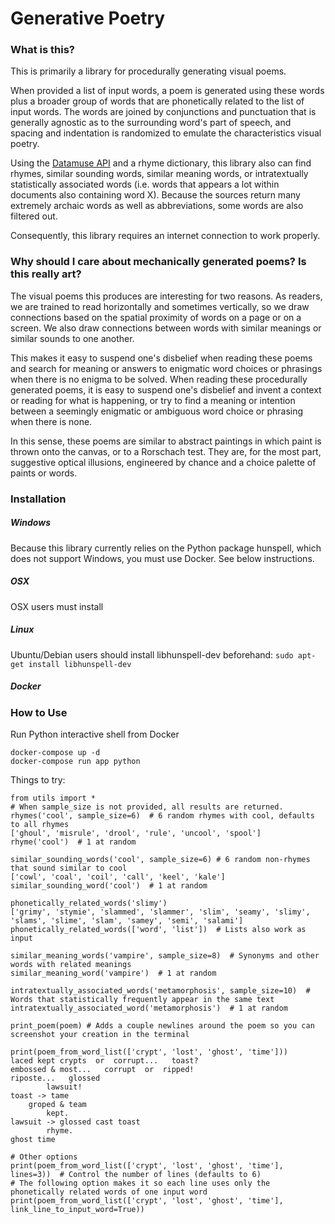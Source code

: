 # Generative Poetry

### What is this? 

This is primarily a library for procedurally generating visual poems. 

When provided a list of input words, a poem is generated using these words plus a broader group of words that are phonetically related to the list of input words. The words are joined by conjunctions and punctuation that is generally agnostic as to the surrounding word's part of speech, and spacing and indentation is randomized to emulate the characteristics visual poetry.

Using the [Datamuse API](https://pypi.org/project/python-datamuse/) and a rhyme dictionary, this library also can find rhymes, similar sounding words, similar meaning words, or intratextually statistically associated words (i.e. words that appears a lot within documents also containing word X). Because the sources return many extremely archaic words as well as abbreviations, some words are also filtered out.

Consequently, this library requires an internet connection to work properly. 

### Why should I care about mechanically generated poems? Is this really art?

The visual poems this produces are interesting for two reasons. As readers, we are trained to read horizontally and sometimes vertically, so we draw connections based on the spatial proximity of words on a page or on a screen. We also draw connections between words with similar meanings or similar sounds to one another. 

This makes it easy to suspend one's disbelief when reading these poems and search for meaning or answers to enigmatic word choices or phrasings when there is no enigma to be solved. 
When reading these procedurally generated poems, it is easy to suspend one's disbelief and invent a context or reading for what is happening, or try to find a meaning or intention between a seemingly enigmatic or ambiguous word choice or phrasing when there is none. 

In this sense, these poems are similar to abstract paintings in which paint is thrown onto the canvas, or to a Rorschach test. They are, for the most part, suggestive optical illusions, engineered by chance and a choice palette of paints or words.

### Installation

##### Windows
Because this library currently relies on the Python package hunspell, which does not support Windows, you must use Docker. See below instructions.

##### OSX

OSX users must install 
##### Linux

Ubuntu/Debian users should install libhunspell-dev beforehand:  `sudo apt-get install libhunspell-dev`

##### Docker



### How to Use
Run Python interactive shell from Docker

```
docker-compose up -d
docker-compose run app python
```

Things to try:
```
from utils import *
# When sample_size is not provided, all results are returned.
rhymes('cool', sample_size=6)  # 6 random rhymes with cool, defaults to all rhymes
['ghoul', 'misrule', 'drool', 'rule', 'uncool', 'spool']
rhyme('cool')  # 1 at random

similar_sounding_words('cool', sample_size=6) # 6 random non-rhymes that sound similar to cool
['cowl', 'coal', 'coil', 'call', 'keel', 'kale']
similar_sounding_word('cool')  # 1 at random

phonetically_related_words('slimy')
['grimy', 'stymie', 'slammed', 'slammer', 'slim', 'seamy', 'slimy', 'slams', 'slime', 'slam', 'samey', 'semi', 'salami']
phonetically_related_words(['word', 'list'])  # Lists also work as input

similar_meaning_words('vampire', sample_size=8)  # Synonyms and other words with related meanings
similar_meaning_word('vampire')  # 1 at random

intratextually_associated_words('metamorphosis', sample_size=10)  # Words that statistically frequently appear in the same text
intratextually_associated_word('metamorphosis')  # 1 at random

print_poem(poem) # Adds a couple newlines around the poem so you can screenshot your creation in the terminal

print(poem_from_word_list(['crypt', 'lost', 'ghost', 'time']))
laced kept crypts  or  corrupt...   toast?
embossed & most...   corrupt  or  ripped!
riposte...   glossed
        lawsuit!
toast -> tame
    groped & team
        kept.
lawsuit -> glossed cast toast
        rhyme.
ghost time

# Other options
print(poem_from_word_list(['crypt', 'lost', 'ghost', 'time'], lines=3))  # Control the number of lines (defaults to 6)
# The following option makes it so each line uses only the phonetically related words of one input word
print(poem_from_word_list(['crypt', 'lost', 'ghost', 'time'], link_line_to_input_word=True))

```
